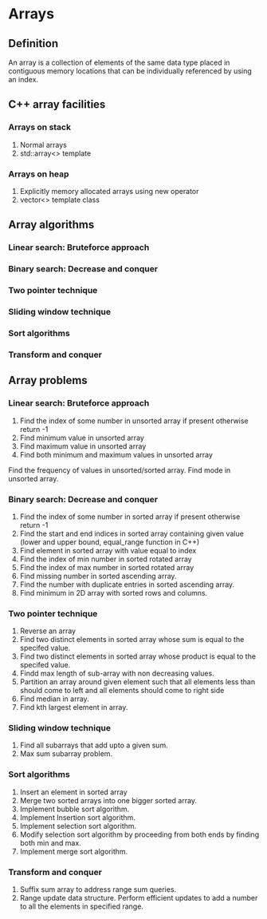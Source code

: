# Arrays

## Definition
An array is a collection of elements of the same data type placed in contiguous memory locations that can be individually referenced by using an index.

## C++ array facilities
### Arrays on stack
1. Normal arrays
2. std::array<> template

### Arrays on heap
1. Explicitly memory allocated arrays using new operator
2. vector<> template class

## Array algorithms

### Linear search: Bruteforce approach
### Binary search: Decrease and conquer
### Two pointer technique
### Sliding window technique
### Sort algorithms
### Transform and conquer

## Array problems

### Linear search: Bruteforce approach
1. Find the index of some number in unsorted array if present otherwise return -1
2. Find minimum value in unsorted array
3. Find maximum value in unsorted array
4. Find both minimum and maximum values in unsorted array

Find the frequency of values in unsorted/sorted array.
Find mode in unsorted array.

### Binary search: Decrease and conquer
1. Find the index of some number in sorted array if present otherwise return -1
2. Find the start and end indices in sorted array containing given value (lower and upper bound, equal_range function in C++)
3. Find element in sorted array with value equal to index
4. Find the index of min number in sorted rotated array
5. Find the index of max number in sorted rotated array
6. Find missing number in sorted ascending array.
7. Find the number with duplicate entries in sorted ascending array.
8. Find minimum in 2D array with sorted rows and columns.

### Two pointer technique
1. Reverse an array
2. Find two distinct elements in sorted array whose sum is equal to the specifed value.
3. Find two distinct elements in sorted array whose product is equal to the specifed value.
4. Findd max length of sub-array with non decreasing values.
5. Partition an array around given element such that all elements less than should come to left and all elements should come to right side
6. Find median in array.
7. Find kth largest element in array.

### Sliding window technique
1. Find all subarrays that add upto a given sum.
2. Max sum subarray problem.

### Sort algorithms
1. Insert an element in sorted array
2. Merge two sorted arrays into one bigger sorted array.
3. Implement bubble sort algorithm.
4. Implement Insertion sort algorithm.
5. Implement selection sort algorithm.
7. Modify selection sort algorithm by proceeding from both ends by finding both min and max.
8. Implement merge sort algorithm.

### Transform and conquer
1. Suffix sum array to address range sum queries.
2. Range update data structure. Perform efficient updates to add a number to all the elements in specified range.
